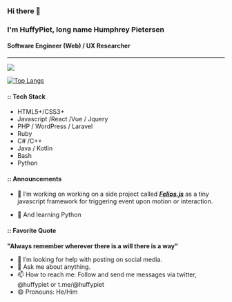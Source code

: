 ### Hi there 👋
### I'm HuffyPiet, long name Humphrey Pietersen

#### Software Engineer (Web) / UX Researcher
---

<!-- Right from when I was first introduced to computers in the late 1990s I was very hooked but it would be until 2010, that I would own my first fully functional desktop PC. At the time graphics and motion design took my fansy. Then came the caveats of not being able to render animations or edit videos with very under-resourced MSI Desktop PC. 

To remediate this, I looked for gigs and also considered alternative career paths, going through other careers before finally, landing on the idea that , writing codes is what I could probably do. That I could write code efficiently, that emulates beautiful graphics. The works that could have strained my then existing PC, which required intensive graphics processing unit resources, to thrive as a professional, coding did not.

Today, I'm happy to have learnt to code albeit self-taught, I used a ton of help from the internet.

All that said, It's my hope you would find great value from connecting with me or contribute, or join me let's create value, let's brighten the web and make it an awesome place to hang out.

-->

![](https://github-readme-stats.vercel.app/api?username=huffypiet&show_icons=true)

[![Top Langs](https://github-readme-stats.vercel.app/api/top-langs/?username=huffypiet&layout=compact)](https://github.com/huffypiet/github-readme-stats)

#### :: Tech Stack
- HTML5+/CSS3+
- Javascript /React /Vue / Jquery
 - PHP / WordPress / Laravel
 - Ruby
 - C# /C++
 - Java / Kotlin
 - Bash
 - Python



<!-- #### :: [***Whitespace (Teaching Beginners to Code)***](https://github.com/huffypiet/whitespace)

- Cooking courses to teach beginners to code from the basics. 
- Share some of the safe and best practices known to me.
- Sharing coding challenges with beginners.
- And code reviews.
-->
#### :: Announcements
- 🔭 I’m working on working on a side project called [***__Felios.js__***](https://huffypiet.github.io/felios.js/src) as a tiny javascript framework for triggering event upon motion or interaction.

- 🌱 And learning Python

#### :: Favorite Quote

**__"Always remember wherever there is a will there is a way"__**
- 🤔 I’m looking for help with posting on social media. 
- 💬 Ask me about anything.
- 📫 How to reach me: Follow and send me messages via twitter, @huffypiet or t.me/@huffypiet
- 😄 Pronouns: He/Him

